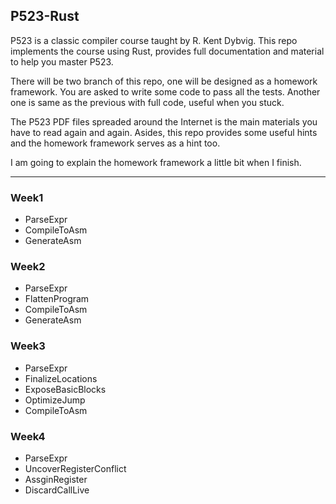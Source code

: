 ## P523-Rust


P523 is a classic compiler course taught by R. Kent Dybvig. This repo implements the course using Rust, provides full documentation and material to help you master P523.

There will be two branch of this repo, one will be designed as a homework framework. You are asked to write some code to pass all the tests. Another one is same as the previous with full code, useful when you stuck.

The P523 PDF files spreaded around the Internet is the main materials you have to read again and again. Asides, this repo provides some useful hints and the homework framework serves as a hint too.

I am going to explain the homework framework a little bit when I finish.

----------------------------------------------------

### Week1

+ ParseExpr
+ CompileToAsm
+ GenerateAsm


### Week2

+ ParseExpr
+ FlattenProgram
+ CompileToAsm
+ GenerateAsm

### Week3

+ ParseExpr
+ FinalizeLocations
+ ExposeBasicBlocks
+ OptimizeJump
+ CompileToAsm

### Week4

+ ParseExpr
+ UncoverRegisterConflict
+ AssginRegister
+ DiscardCallLive
